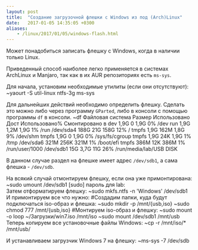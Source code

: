 ```yaml
---
layout: post
title:  "Создание загрузочной флешки с Windows из под (Arch)Linux"
date:   2017-01-05 14:35:05 +0300
aliases:
    - /linux/2017/01/05/windows-flash.html
---
```

Может понадобиться записать флешку с Windows, когда в наличии только Linux.

Приведенный способ наиболее легко применяется в системах ArchLinux и Manjaro, так как в их AUR репозиториях есть `ms-sys`. 
<!--more-->  

Для начала, установим необходимые утилиты (если они отсутствуют):
<bash title="~/"><!--
--><span class="ps">~</span>yaourt -S util-linux ntfs-3g ms-sys
</bash>  

Для дальнейших действий необходимо определить флешку. Сделать это можно либо через программу `GParted`, либо в консоли с помощью программы `df` в консоли. 
<bash title="~/"><!--
--><span class="ps">~</span>df
Файловая система Размер Использовано  Дост Использовано% Cмонтировано в
dev                1,9G            0  1,9G            0% /dev
run                1,9G         1,2M  1,9G            1% /run
/dev/sda4          188G          21G  158G           12% /
tmpfs              1,9G         162M  1,8G            9% /dev/shm
tmpfs              1,9G            0  1,9G            0% /sys/fs/cgroup
tmpfs              1,9G          24K  1,9G            1% /tmp
/dev/sda6          321M         256K  321M            1% /boot/efi
tmpfs              386M          12K  386M            1% /run/user/1000
/dev/sdb1           15G         3,7G   11G           26% /run/media/lab/USB DISK
</bash>  

В данном случае раздел на флешке имеет адрес `/dev/sdb1`, а сама флешка - `/dev/sdb`.

На всякий случай отмонтируем флешку, если она уже примонтирована:
<bash title="~/"><!--
--><span class="ps">~</span>sudo umount /dev/sdb1
[sudo] пароль для lab: 
</bash>  
Затем отформатируем флешку: 
<bash title="~/"><!--
--><span class="ps">~</span>sudo mkfs.ntfs -n 'Windows' /dev/sdb1
</bash>  
И примонтируем все что нужно:
<bash title="~/"><span class="comment">#Создадим папки, куда будут подключаться iso-образ и флешка:</span>
<span class="ps">~</span>sudo mkdir -p /mnt/{usb,iso}
<span class="ps">~</span>sudo chmod 777 /mnt/{usb,iso}
<span class="comment">#Монтируем iso-образ и флешку:</span>
<span class="ps">~</span>sudo mount -o loop ~/Загрузки/win7.iso /mnt/iso
<span class="ps">~</span>sudo mount /dev/sdb1 /mnt/usb
</bash>  
Теперь копируем все установочные файлы Windows:
<bash title="~/"><!--
--><span class="ps">~</span>cp -r /mnt/iso/* /mnt/usb/
</bash>

И устанавливаем загрузчик Windows 7 на флешку:
<bash title="~/"><!--
--><span class="ps">~</span>ms-sys -7 /dev/sdb
</bash> 
